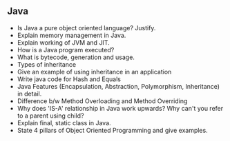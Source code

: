 ## Java

- Is Java a pure object oriented language? Justify.
- Explain memory management in Java.
- Explain working of JVM and JIT.
- How is a Java program executed?
- What is bytecode, generation and usage.
- Types of inheritance
- Give an example of using inheritance in an application
- Write java code for Hash and Equals
- Java Features (Encapsulation, Abstraction, Polymorphism, Inheritance) in detail.
- Difference b/w Method Overloading and Method Overriding
- Why does 'IS-A' relationship in Java work upwards? Why can't you refer to a parent using child? 
- Explain final, static class in Java.
- State 4 pillars of Object Oriented Programming and give examples.
